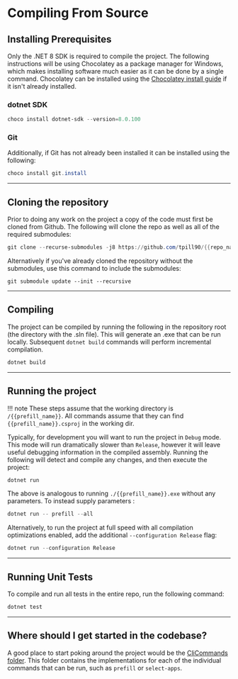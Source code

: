 # Compiling From Source

## Installing Prerequisites

Only the .NET 8 SDK is required to compile the project.  The following instructions will be using Chocolatey as a package manager for Windows, which makes installing software much easier as it can be done by a single command.  Chocolatey can be installed using the [Chocolatey install guide](https://chocolatey.org/install#individual) if it isn't already installed.

### dotnet SDK

```powershell
choco install dotnet-sdk --version=8.0.100
```

### Git

Additionally, if Git has not already been installed it can be installed using the following:

```powershell
choco install git.install
```

-----

## Cloning the repository

Prior to doing any work on the project a copy of the code must first be cloned from Github.  The following will clone the repo as well as all of the required submodules:

```powershell
git clone --recurse-submodules -j8 https://github.com/tpill90/{{repo_name}}.git
```


Alternatively if you've already cloned the repository without the submodules, use this command to include the submodules:
```
git submodule update --init --recursive
```

-----

## Compiling

The project can be compiled by running the following in the repository root (the directory with the .sln file).  This will generate an .exe that can be run locally.  Subsequent `dotnet build` commands will perform incremental compilation.

```powershell
dotnet build
```

-----

## Running the project

!!! note
    These steps assume that the working directory is `/{{prefill_name}}`.  All commands assume that they can find `{{prefill_name}}.csproj` in the working dir.

Typically, for development you will want to run the project in `Debug` mode.  This mode will run dramatically slower than `Release`, however it will leave useful debugging information in the compiled assembly.  Running the following will detect and compile any changes, and then execute the project:
```powershell
dotnet run
```

The above is analogous to running `./{{prefill_name}}.exe` without any parameters.  To instead supply parameters :
```powershell
dotnet run -- prefill --all
```

Alternatively, to run the project at full speed with all compilation optimizations enabled, add the additional `--configuration Release` flag:
```powershell
dotnet run --configuration Release
```

-----

## Running Unit Tests

To compile and run all tests in the entire repo, run the following command:
```powershell
dotnet test
```

-----

## Where should I get started in the codebase?

A good place to start poking around the project would be the [CliCommands folder](https://github.com/tpill90/{{repo_name}}/tree/master/{{prefill_name}}/CliCommands).  This folder contains the implementations for each of the individual commands that can be run, such as `prefill` or `select-apps`.  